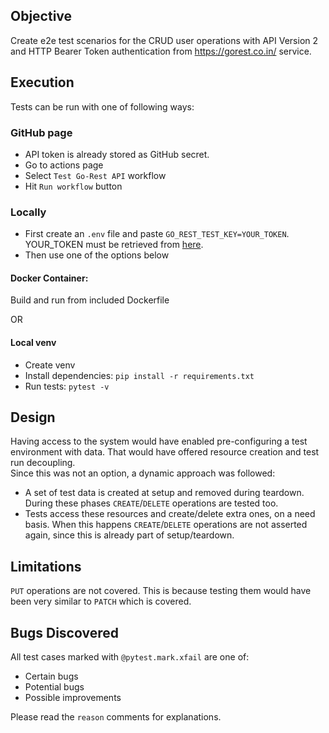 ## Objective
Create e2e test scenarios for the CRUD user operations with API Version 2 and HTTP Bearer Token authentication from 
https://gorest.co.in/ service.


## Execution
Tests can be run with one of following ways:

### GitHub page
- API token is already stored as GitHub secret.
- Go to actions page
- Select `Test Go-Rest API` workflow
- Hit `Run workflow` button

### Locally
- First create an `.env` file and paste `GO_REST_TEST_KEY=YOUR_TOKEN`. YOUR_TOKEN must be retrieved from [here][token].
- Then use one of the options below

#### Docker Container:
Build and run from included Dockerfile

OR

#### Local venv
- Create venv
- Install dependencies: `pip install -r requirements.txt`
- Run tests: `pytest -v`


## Design
Having access to the system would have enabled pre-configuring a test environment with data. That would have offered 
resource creation and test run decoupling.  
Since this was not an option, a dynamic approach was followed:  
- A set of test data is created at setup and removed during teardown. During these phases `CREATE`/`DELETE` operations 
  are tested too.   
- Tests access these resources and create/delete extra ones, on a need basis. When this happens `CREATE`/`DELETE` 
  operations are not asserted again, since this is already part of setup/teardown.


## Limitations
`PUT` operations are not covered. This is because testing them would have been very similar to `PATCH` which is covered.

## Bugs Discovered
All test cases marked with `@pytest.mark.xfail` are one of:
- Certain bugs
- Potential bugs
- Possible improvements

Please read the `reason` comments for explanations.


[token]: https://gorest.co.in/my-account/access-tokens